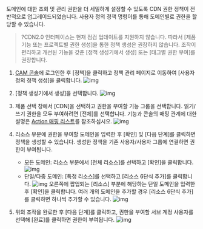 도메인에 대한 조회 및 관리 권한을 더 세밀하게 설정할 수 있도록 CDN 권한 정책이 전반적으로 업그레이드되었습니다. 사용자 정의 정책 명령어를 통해 도메인별로 권한을 할당할 수 있습니다.	

>?CDN2.0 인터페이스는 현재 점검 업데이트를 지원하지 않습니다. 따라서 [제품 기능 또는 프로젝트별 권한 생성]을 통한 정책 생성은 권장하지 않습니다. 조작이 편리하고 개선된 기능을 갖춘 [정책 생성기에서 생성] 또는 [태그별 권한 부여]를 권장합니다.

1. [CAM 콘솔](https://console.cloud.tencent.com/cam/overview)에 로그인한 후 [정책]을 클릭하고 정책 관리 페이지로 이동하여 [사용자 정의 정책 생성]을 클릭합니다.
![img](https://main.qcloudimg.com/raw/b986334f0d3acde5eb9526fe01d669bb.png)

2. [정책 생성기에서 생성]을 선택합니다.
![img](https://main.qcloudimg.com/raw/55a2e3b5b0011b2a8e520df6fc37ff57.png)

3. 제품 선택 창에서 [CDN]을 선택하고 권한을 부여할 기능 그룹을 선택합니다. 읽기/쓰기 권한을 모두 부여하려면 [전체]를 선택합니다. 기능과 콘솔의 매핑 관계에 대한 설명은 [Action 매핑 리스트](https://intl.cloud.tencent.com/document/product/228/35229)를 참조하십시오.
![img](https://main.qcloudimg.com/raw/43b88d53d2beb2b2c167a4a732dc6ded.png)

4. 리소스 부분에 권한을 부여할 도메인을 입력한 후 [확인] 및 [다음 단계]를 클릭하면 정책을 생성할 수 있습니다. 생성한 정책을 기존 사용자/사용자 그룹에 연결하면 권한이 부여됩니다.
	- 모든 도메인: 리소스 부분에서 [전체 리소스]를 선택하고 [확인]을 클릭합니다.
	![img](https://main.qcloudimg.com/raw/9ddd4b97828faeadd0063d0ede3283a0.png)
	- 단일/다중 도메인: [특정 리소스]를 선택하고 [리소스 6단식 추가]를 클릭합니다.
	![img](https://main.qcloudimg.com/raw/05dd24c7e96e3ae6cd6aa2b9ee64641d.png)
	오른쪽에 팝업되는 [리소스] 부분에 해당하는 단일 도메인을 입력한 후 [확인]을 클릭합니다. 여러 개의 도메인을 추가할 경우 [리소스 6단식 추가]를 클릭하면 하나씩 추가할 수 있습니다.
	![img](https://main.qcloudimg.com/raw/68715dd7708d3b79aac0d64ae713ae85.png)

5. 위의 조작을 완료한 후 [다음 단계]를 클릭하고, 권한을 부여할 서브 계정 사용자를 선택해 [완료]를 클릭하면 권한이 부여됩니다.
![img](https://main.qcloudimg.com/raw/1232f5b90fa612ee32b560c83dd36c08.png)
